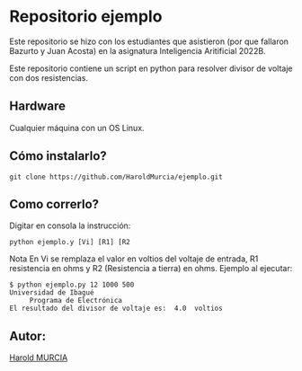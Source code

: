 # Repositorio ejemplo

Este repositorio se hizo con los estudiantes que asistieron (por que fallaron Bazurto y Juan Acosta) en la asignatura Inteligencia Aritificial 2022B.

Este repositorio contiene un script en python para resolver divisor de voltaje con dos resistencias.

## Hardware
Cualquier máquina con un OS Linux.

## Cómo instalarlo?
```console
git clone https://github.com/HaroldMurcia/ejemplo.git
```

## Como correrlo?
Digitar en consola la instrucción:
```console
python ejemplo.y [Vi] [R1] [R2
 ```
 Nota En Vi se remplaza el valor en voltios del voltaje de entrada, R1 resistencia en ohms y R2 (Resistencia a tierra) en ohms.
Ejemplo al ejecutar: 

```console
$ python ejemplo.py 12 1000 500
Universidad de Ibagué
	 Programa de Electrónica
El resultado del divisor de voltaje es:  4.0  voltios
```

## Autor:
[Harold MURCIA](www.haroldmurcia.com)